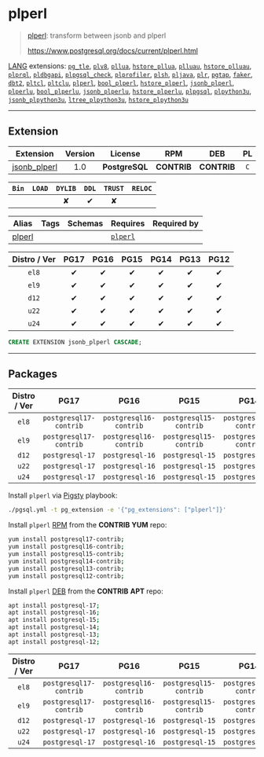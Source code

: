 # plperl


> [plperl](https://www.postgresql.org/docs/current/plperl.html): transform between jsonb and plperl
>
> https://www.postgresql.org/docs/current/plperl.html





[LANG](/lang) extensions: [`pg_tle`](/pg_tle), [`plv8`](/plv8), [`pllua`](/pllua), [`hstore_pllua`](/hstore_pllua), [`plluau`](/plluau), [`hstore_plluau`](/hstore_plluau), [`plprql`](/plprql), [`pldbgapi`](/pldbgapi), [`plpgsql_check`](/plpgsql_check), [`plprofiler`](/plprofiler), [`plsh`](/plsh), [`pljava`](/pljava), [`plr`](/plr), [`pgtap`](/pgtap), [`faker`](/faker), [`dbt2`](/dbt2), [`pltcl`](/pltcl), [`pltclu`](/pltclu), [`plperl`](/plperl), [`bool_plperl`](/bool_plperl), [`hstore_plperl`](/hstore_plperl), [`jsonb_plperl`](/jsonb_plperl), [`plperlu`](/plperlu), [`bool_plperlu`](/bool_plperlu), [`jsonb_plperlu`](/jsonb_plperlu), [`hstore_plperlu`](/hstore_plperlu), [`plpgsql`](/plpgsql), [`plpython3u`](/plpython3u), [`jsonb_plpython3u`](/jsonb_plpython3u), [`ltree_plpython3u`](/ltree_plpython3u), [`hstore_plpython3u`](/hstore_plpython3u)


-------
## Extension


| Extension | Version | License | RPM | DEB | PL |
|-----------|:-------:|:-------:|:---:|:---:|:--:|
| [jsonb_plperl](https://www.postgresql.org/docs/current/plperl.html) | 1.0 | **<span class="tcblue">PostgreSQL</span>** | **<span class="tcblue">CONTRIB</span>** | **<span class="tcblue">CONTRIB</span>** | `C` |



| `Bin` | `LOAD` | `DYLIB` | `DDL` | `TRUST` | `RELOC` |
|:-----:|:------:|:-------:|:-----:|:-------:|:-------:|
|  |  | <span class="tcwarn">✘</span> | <span class="tcblue">✔</span> | <span class="tcwarn">✘</span> |  |



| Alias | Tags | Schemas | Requires | Required by |
|-------|------|---------|----------|-------------|
| [plperl](/jsonb_plperl) |  |  | [`plperl`](plperl) |  |



| Distro / Ver | PG17 | PG16 | PG15 | PG14 | PG13 | PG12 |
|:------------:|:----:|:----:|:----:|:----:|:----:|:----:|
| `el8` | <span class="tcblue">✔</span> | <span class="tcblue">✔</span> | <span class="tcblue">✔</span> | <span class="tcblue">✔</span> | <span class="tcblue">✔</span> | <span class="tcblue">✔</span> |
| `el9` | <span class="tcblue">✔</span> | <span class="tcblue">✔</span> | <span class="tcblue">✔</span> | <span class="tcblue">✔</span> | <span class="tcblue">✔</span> | <span class="tcblue">✔</span> |
| `d12` | <span class="tcblue">✔</span> | <span class="tcblue">✔</span> | <span class="tcblue">✔</span> | <span class="tcblue">✔</span> | <span class="tcblue">✔</span> | <span class="tcblue">✔</span> |
| `u22` | <span class="tcblue">✔</span> | <span class="tcblue">✔</span> | <span class="tcblue">✔</span> | <span class="tcblue">✔</span> | <span class="tcblue">✔</span> | <span class="tcblue">✔</span> |
| `u24` | <span class="tcblue">✔</span> | <span class="tcblue">✔</span> | <span class="tcblue">✔</span> | <span class="tcblue">✔</span> | <span class="tcblue">✔</span> | <span class="tcblue">✔</span> |





```sql
CREATE EXTENSION jsonb_plperl CASCADE;
```

-----------


## Packages


| Distro / Ver | PG17 | PG16 | PG15 | PG14 | PG13 | PG12 |
|:------------:|:----:|:----:|:----:|:----:|:----:|:----:|
| `el8` | `postgresql17-contrib` | `postgresql16-contrib` | `postgresql15-contrib` | `postgresql14-contrib` | `postgresql13-contrib` | `postgresql12-contrib` |
| `el9` | `postgresql17-contrib` | `postgresql16-contrib` | `postgresql15-contrib` | `postgresql14-contrib` | `postgresql13-contrib` | `postgresql12-contrib` |
| `d12` | `postgresql-17` | `postgresql-16` | `postgresql-15` | `postgresql-14` | `postgresql-13` | `postgresql-12` |
| `u22` | `postgresql-17` | `postgresql-16` | `postgresql-15` | `postgresql-14` | `postgresql-13` | `postgresql-12` |
| `u24` | `postgresql-17` | `postgresql-16` | `postgresql-15` | `postgresql-14` | `postgresql-13` | `postgresql-12` |



Install `plperl` via [Pigsty](https://pigsty.io/docs/pgext/usage/install/) playbook:

```bash
./pgsql.yml -t pg_extension -e '{"pg_extensions": ["plperl"]}'
```


Install `plperl` [RPM](/rpm) from the **<span class="tcblue">CONTRIB</span>** **YUM** repo:

```bash
yum install postgresql17-contrib;
yum install postgresql16-contrib;
yum install postgresql15-contrib;
yum install postgresql14-contrib;
yum install postgresql13-contrib;
yum install postgresql12-contrib;
```


Install `plperl` [DEB](/deb) from the **<span class="tcblue">CONTRIB</span>** **APT** repo:

```bash
apt install postgresql-17;
apt install postgresql-16;
apt install postgresql-15;
apt install postgresql-14;
apt install postgresql-13;
apt install postgresql-12;
```




| Distro / Ver | PG17 | PG16 | PG15 | PG14 | PG13 | PG12 |
|:------------:|:----:|:----:|:----:|:----:|:----:|:----:|
| `el8` | `postgresql17-contrib` | `postgresql16-contrib` | `postgresql15-contrib` | `postgresql14-contrib` | `postgresql13-contrib` | `postgresql12-contrib` |
| `el9` | `postgresql17-contrib` | `postgresql16-contrib` | `postgresql15-contrib` | `postgresql14-contrib` | `postgresql13-contrib` | `postgresql12-contrib` |
| `d12` | `postgresql-17` | `postgresql-16` | `postgresql-15` | `postgresql-14` | `postgresql-13` | `postgresql-12` |
| `u22` | `postgresql-17` | `postgresql-16` | `postgresql-15` | `postgresql-14` | `postgresql-13` | `postgresql-12` |
| `u24` | `postgresql-17` | `postgresql-16` | `postgresql-15` | `postgresql-14` | `postgresql-13` | `postgresql-12` |





